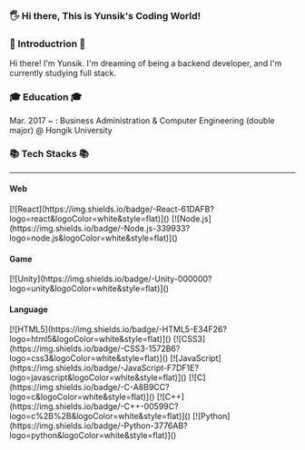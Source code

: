 ### 🖐 Hi there, This is Yunsik's Coding World!

<!--
**rilato/rilato** is a ✨ _special_ ✨ repository because its `README.md` (this file) appears on your GitHub profile.

Here are some ideas to get you started:

- 🔭 I’m currently working on ...
- 🌱 I’m currently learning ...
- 👯 I’m looking to collaborate on ...
- 🤔 I’m looking for help with ...
- 💬 Ask me about ...
- 📫 How to reach me: ...
- 😄 Pronouns: ...
- ⚡ Fun fact: ...
-->

<h3> 💬 Introductrion 💬 </h3>
Hi there! I'm Yunsik.
I'm dreaming of being a backend developer, and I'm currently studying full stack.

<h3> 🎓 Education 🎓 </h3>
Mar. 2017 ~ : Business Administration & Computer Engineering (double major) @ Hongik University 

<h3> 📚 Tech Stacks 📚 </h3>
<hr></hr>
<h4> Web </h4>
[![React](https://img.shields.io/badge/-React-61DAFB?logo=react&logoColor=white&style=flat)]()
[![Node.js](https://img.shields.io/badge/-Node.js-339933?logo=node.js&logoColor=white&style=flat)]()
<br/>
<h4> Game </h4>
[![Unity](https://img.shields.io/badge/-Unity-000000?logo=unity&logoColor=white&style=flat)]()
<br/>
<h4> Language </h4>
[![HTML5](https://img.shields.io/badge/-HTML5-E34F26?logo=html5&logoColor=white&style=flat)]()
[![CSS3](https://img.shields.io/badge/-CSS3-1572B6?logo=css3&logoColor=white&style=flat)]()
[![JavaScript](https://img.shields.io/badge/-JavaScript-F7DF1E?logo=javascript&logoColor=white&style=flat)]()
[![C](https://img.shields.io/badge/-C-A8B9CC?logo=c&logoColor=white&style=flat)]()
[![C++](https://img.shields.io/badge/-C++-00599C?logo=c%2B%2B&logoColor=white&style=flat)]()
[![Python](https://img.shields.io/badge/-Python-3776AB?logo=python&logoColor=white&style=flat)]()
